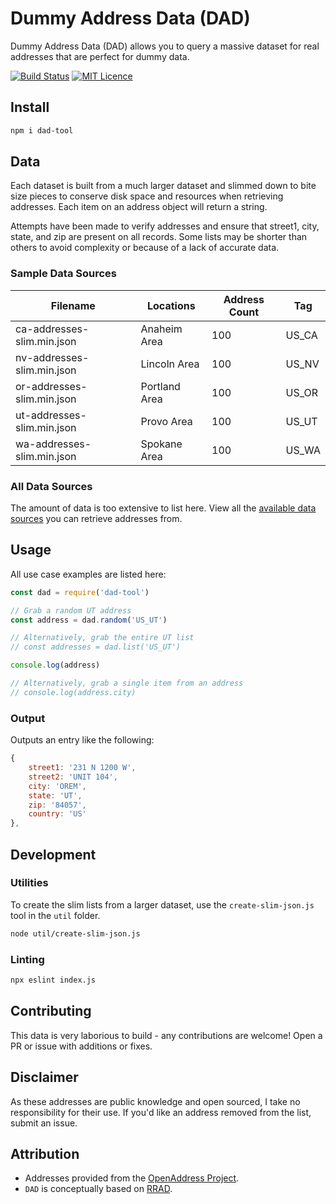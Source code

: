 # Dummy Address Data (DAD)

Dummy Address Data (DAD) allows you to query a massive dataset for real addresses that are perfect for dummy data.

[![Build Status](https://travis-ci.org/justintime50/dad.svg?branch=master)](https://travis-ci.org/justintime50/dad)
[![MIT Licence](https://badges.frapsoft.com/os/mit/mit.svg?v=103)](https://opensource.org/licenses/mit-license.php)

## Install

```bash
npm i dad-tool
```

## Data

Each dataset is built from a much larger dataset and slimmed down to bite size pieces to conserve disk space and resources when retrieving addresses. Each item on an address object will return a string.

Attempts have been made to verify addresses and ensure that street1, city, state, and zip are present on all records. Some lists may be shorter than others to avoid complexity or because of a lack of accurate data.

### Sample Data Sources

| Filename                   | Locations       | Address Count | Tag    |
| -------------------------- | --------------- | ------------- | ------ |
| ca-addresses-slim.min.json | Anaheim Area    | 100           | US_CA  |
| nv-addresses-slim.min.json | Lincoln Area    | 100           | US_NV  |
| or-addresses-slim.min.json | Portland Area   | 100           | US_OR  |
| ut-addresses-slim.min.json | Provo Area      | 100           | US_UT  |
| wa-addresses-slim.min.json | Spokane Area    | 100           | US_WA  |

### All Data Sources

The amount of data is too extensive to list here. View all the [available data sources](DATA.md) you can retrieve addresses from.

## Usage

All use case examples are listed here:

```javascript
const dad = require('dad-tool')

// Grab a random UT address
const address = dad.random('US_UT')

// Alternatively, grab the entire UT list
// const addresses = dad.list('US_UT')

console.log(address)

// Alternatively, grab a single item from an address
// console.log(address.city)
```

### Output

Outputs an entry like the following:

```javascript
{
    street1: '231 N 1200 W',
    street2: 'UNIT 104',
    city: 'OREM',
    state: 'UT',
    zip: '84057',
    country: 'US'
},
```

## Development

### Utilities

To create the slim lists from a larger dataset, use the `create-slim-json.js` tool in the `util` folder.

```bash
node util/create-slim-json.js
```

### Linting

```bash
npx eslint index.js
```

## Contributing

This data is very laborious to build - any contributions are welcome! Open a PR or issue with additions or fixes.

## Disclaimer

As these addresses are public knowledge and open sourced, I take no responsibility for their use. If you'd like an address removed from the list, submit an issue.

## Attribution

- Addresses provided from the [OpenAddress Project](https://openaddresses.io).
- `DAD` is conceptually based on [RRAD](https://github.com/EthanRBrown/rrad).
